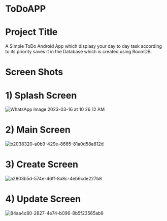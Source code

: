 # ToDoAPP

# Project Title

A Simple ToDo Android App which displasy your day to day task according to its priority saves it in the Database which is created using RoomDB.

# Screen Shots
# 1) Splash Screen

![WhatsApp Image 2023-03-16 at 10 26 12 AM](https://user-images.githubusercontent.com/114300894/225527287-03e352a1-a35e-4706-8a2c-391d93ed157e.jpeg)


# 2) Main Screen

![b2038320-a0b9-429e-8665-81a0d58a812d](https://user-images.githubusercontent.com/114300894/225527304-f31777e5-dbde-4630-adce-39cc96429e44.jpeg)


# 3) Create Screen

![a2803b5d-574e-46ff-8a8c-4eb6cde227b8](https://user-images.githubusercontent.com/114300894/225527475-6b2d1fc3-b09a-4a47-94ec-4c7e3f627215.jpeg)


# 4) Update Screen

![84aa4c80-2827-4e74-b096-8b5f23565ab8](https://user-images.githubusercontent.com/114300894/225527362-7d091662-95d4-4343-bf65-7cefa079cf5e.jpeg)
